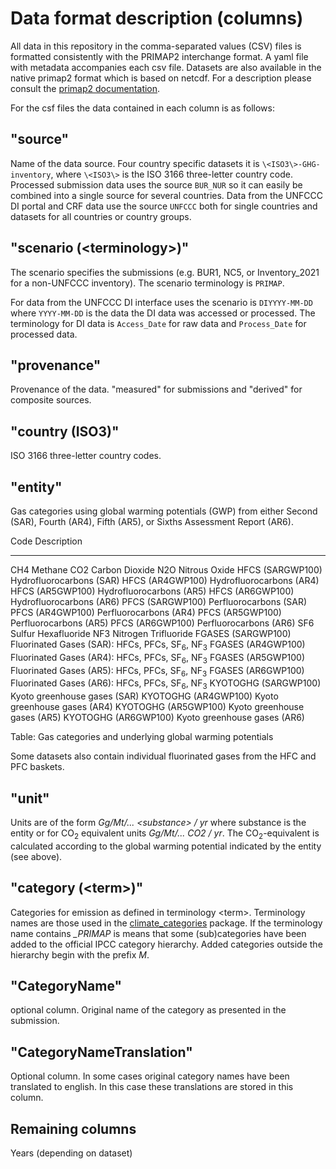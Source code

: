 # Data format description (columns)

All data in this repository in the comma-separated values (CSV) files is formatted consistently with the PRIMAP2 interchange format. A yaml file with metadata accompanies each csv file. Datasets are also available in the native primap2 format which is based on netcdf. For a description please consult the [primap2 documentation](https://primap2.readthedocs.io/en/main/data_format_examples.html).

For the csf files the data contained in each column is as follows:

## "source"
Name of the data source. Four country specific datasets it is `\<ISO3\>-GHG-inventory`, where `\<ISO3\>` is the ISO 3166 three-letter country code. Processed submission data uses the source `BUR_NUR` so it can easily be combined into a single source for several countries. Data from the UNFCCC DI portal and CRF data use the source `UNFCCC` both for single countries and datasets for all countries or country groups.

## "scenario (\<terminology>\)"
The scenario specifies the submissions (e.g. BUR1, NC5, or Inventory_2021 for a non-UNFCCC inventory). The scenario terminology is `PRIMAP`.

For data from the UNFCCC DI interface uses the scenario is `DIYYYY-MM-DD` where `YYYY-MM-DD` is the data the DI data was accessed or processed. The terminology for DI data is `Access_Date` for raw data and `Process_Date` for processed data.

## "provenance"
Provenance of the data. "measured" for submissions and "derived" for composite sources.

## "country (ISO3)"
ISO 3166 three-letter country codes.

## "entity"
Gas categories using global warming potentials (GWP) from either Second (SAR), Fourth (AR4), Fifth (AR5), or Sixths Assessment Report (AR6).

Code                     Description
----                     -----------
CH4                      Methane
CO2                      Carbon Dioxide
N2O                      Nitrous Oxide
HFCS (SARGWP100)         Hydrofluorocarbons (SAR)
HFCS (AR4GWP100)         Hydrofluorocarbons (AR4)
HFCS (AR5GWP100)         Hydrofluorocarbons (AR5)
HFCS (AR6GWP100)         Hydrofluorocarbons (AR6)
PFCS (SARGWP100)         Perfluorocarbons (SAR)
PFCS (AR4GWP100)         Perfluorocarbons (AR4)
PFCS (AR5GWP100)         Perfluorocarbons (AR5)
PFCS (AR6GWP100)         Perfluorocarbons (AR6)
SF6                      Sulfur Hexafluoride
NF3                      Nitrogen Trifluoride
FGASES (SARGWP100)       Fluorinated Gases (SAR): HFCs, PFCs, SF$_6$, NF$_3$
FGASES (AR4GWP100)       Fluorinated Gases (AR4): HFCs, PFCs, SF$_6$, NF$_3$
FGASES (AR5GWP100)       Fluorinated Gases (AR5): HFCs, PFCs, SF$_6$, NF$_3$
FGASES (AR6GWP100)       Fluorinated Gases (AR6): HFCs, PFCs, SF$_6$, NF$_3$
KYOTOGHG (SARGWP100)     Kyoto greenhouse gases (SAR)
KYOTOGHG (AR4GWP100)     Kyoto greenhouse gases (AR4)
KYOTOGHG (AR5GWP100)     Kyoto greenhouse gases (AR5)
KYOTOGHG (AR6GWP100)     Kyoto greenhouse gases (AR6)

Table: Gas categories and underlying global warming potentials

Some datasets also contain individual fluorinated gases from the HFC and PFC baskets.


## "unit"
Units are of the form *Gg/Mt/... \<substance\> / yr* where substance is the entity or for CO$_2$ equivalent units *Gg/Mt/... CO2 / yr*. The CO$_2$-equivalent is calculated according to the global warming potential indicated by the entity (see above).


## "category (\<term\>)"
Categories for emission as defined in terminology \<term\>. Terminology names are those used in the [climate_categories](https://github.com/pik-primap/climate_categories) package. If the terminology name contains *\_PRIMAP* is means that some (sub)categories have been added to the official IPCC category hierarchy. Added categories outside the hierarchy begin with the prefix *M*.

## "CategoryName"
optional column. Original name of the category as presented in the submission.

## "CategoryNameTranslation"
Optional column. In some cases original category names have been translated to english. In this case these translations are stored in this column.

## Remaining columns

Years (depending on dataset)
